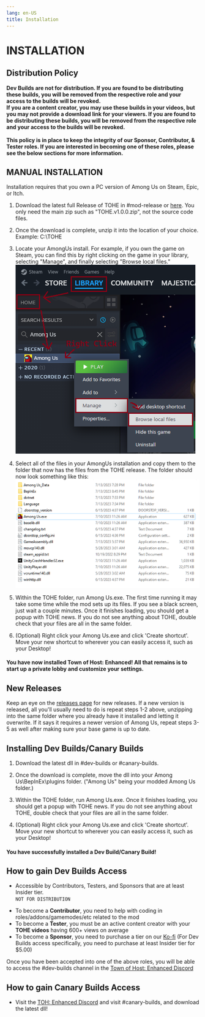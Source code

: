 ```yaml
---
lang: en-US
title: Installation
---
```


# INSTALLATION


## Distribution Policy

<b>Dev Builds are not for distribution. If you are found to be distributing these builds, you will be removed from the respective role and your access to the builds will be revoked. <br>
If you are a content creator, you may use these builds in your videos, but you may not provide a download link for your viewers. If you are found to be distributing these builds, you will be removed from the respective role and your access to the builds will be revoked.<br><br>
This policy is in place to keep the integrity of our Sponsor, Contributor, & Tester roles. If you are interested in becoming one of these roles, please see the below sections for more information.</b>

## MANUAL INSTALLATION
Installation requires that you own a PC version of Among Us on Steam, Epic, or Itch. 

1. Download the latest full Release of TOHE in #mod-release or [here](https://github.com/0xDrMoe/TownofHost-Enhanced/releases). You only need the main zip such as "TOHE.v1.0.0.zip", not the source code files.

2. Once the download is complete, unzip it into the location of your choice. Example: C:\TOHE

3. Locate your AmongUs install. For example, if you own the game on Steam, you can find this by right clicking on the game in your library, selecting "Manage", and finally selecting "Browse local files."
![image](./images/SteamGetFolder.png)

4. Select all of the files in your AmongUs installation and copy them to the folder that now has the files from the TOHE release. The folder should now look something like this:
![image](./images/ResultFolder.png)

5. Within the TOHE folder, run Among Us.exe. The first time running it may take some time while the mod sets up its files. If you see a black screen, just wait a couple minutes. Once it finishes loading, you should get a popup with TOHE news. If you do not see anything about TOHE, double check that your files are all in the same folder.

6. (Optional) Right click your Among Us.exe and click 'Create shortcut'. Move your new shortcut to wherever you can easily access it, such as your Desktop!
#### You have now installed Town of Host: Enhanced! All that remains is to start up a private lobby and customize your settings.

## New Releases
Keep an eye on the [releases page](https://github.com/0xDrMoe/TownofHost-Enhanced/releases) for new releases. If a new version is released, all you'll usually need to do is repeat steps 1-2 above, unzipping into the same folder where you already have it installed and letting it overwrite. If it says it requires a newer version of Among Us, repeat steps 3-5 as well after making sure your base game is up to date.

## Installing Dev Builds/Canary Builds
1. Download the latest dll in #dev-builds or #canary-builds.

2. Once the download is complete, move the dll into your Among Us\BepInEx\plugins folder. ("Among Us" being your modded Among Us folder.)

3. Within the TOHE folder, run Among Us.exe. Once it finishes loading, you should get a popup with TOHE news. If you do not see anything about TOHE, double check that your files are all in the same folder.

4. (Optional) Right click your Among Us.exe and click 'Create shortcut'. Move your new shortcut to wherever you can easily access it, such as your Desktop!
#### You have successfully installed a Dev Build/Canary Build!

## How to gain Dev Builds Access<br>
* Accessible by Contributors, Testers, and Sponsors that are at least Insider tier.<br>
`NOT FOR DISTRIBUTION`
- To become a <b>Contributor</b>, you need to help with coding in roles/addons/gamemodes/etc related to the mod
- To become a <b>Tester</b>, you must be an active content creator with your <b>TOHE videos</b> having 600+ views on average
- To become a <b>Sponsor</b>, you need to purchase a tier on our [Ko-fi](https://ko-fi.com/TOHE) (For Dev Builds access specifically, you need to purchase at least Insider tier for $5.00)

Once you have been accepted into one of the above roles, you will be able to access the #dev-builds channel in the [Town of Host: Enhanced Discord](https://discord.gg/tohe)

## How to gain Canary Builds Access<br>
* Visit the [TOH: Enhanced Discord](https://discord.gg/tohe) and visit #canary-builds, and download the latest dll!